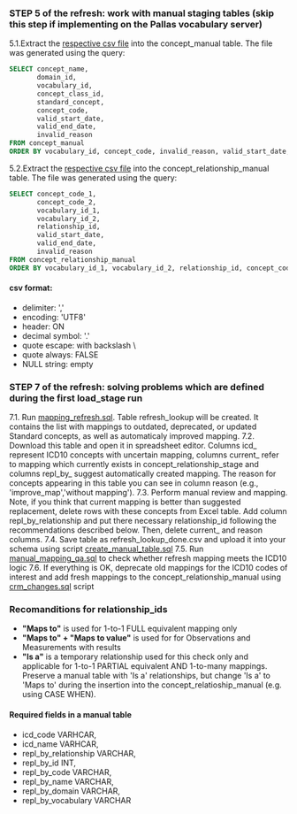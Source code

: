 
### STEP 5 of the refresh: work with manual staging tables (skip this step if implementing on the Pallas vocabulary server)
5.1.Extract the [respective csv file](https://drive.google.com/file/d/1sXdWNn1oN-EhsqFyT6cl2TI4YBXbDQyV/view?usp=sharing) into the concept_manual table. The file was generated using the query:
```sql
SELECT concept_name,
       domain_id,
       vocabulary_id,
       concept_class_id,
       standard_concept,
       concept_code,
       valid_start_date,
       valid_end_date,
       invalid_reason
FROM concept_manual
ORDER BY vocabulary_id, concept_code, invalid_reason, valid_start_date, valid_end_date, concept_name;
```
5.2.Extract the [respective csv file](https://drive.google.com/file/d/1-R7_j_PNDrNIO1me_ni4-FNL2bs0iE1d/view?usp=sharing) into the concept_relationship_manual table. The file was generated using the query:
```sql
SELECT concept_code_1,
       concept_code_2,
       vocabulary_id_1,
       vocabulary_id_2,
       relationship_id,
       valid_start_date,
       valid_end_date,
       invalid_reason
FROM concept_relationship_manual
ORDER BY vocabulary_id_1, vocabulary_id_2, relationship_id, concept_code_1, concept_code_2, invalid_reason, valid_start_date, valid_end_date;
```
#### csv format:
- delimiter: ','
- encoding: 'UTF8'
- header: ON
- decimal symbol: '.'
- quote escape: with backslash \
- quote always: FALSE
- NULL string: empty

### STEP 7 of the refresh: solving problems which are defined during the first load_stage run
7.1. Run [mapping_refresh.sql](https://github.com/OHDSI/Vocabulary-v5.0/blob/icd10-documentation/ICD10/manual_work/mapping_refresh.sql). Table refresh_lookup will be created. It contains the list with mappings to outdated, deprecated, or updated Standard concepts, as well as automaticaly improved mapping.
7.2. Download this table and open it in spreadsheet editor. Columns icd_ represent ICD10 concepts with uncertain mapping, columns current_ refer to mapping which currently exists in concept_relationship_stage and columns repl_by_ suggest automatically created mapping. The reason for concepts appearing in this table you can see in column reason (e.g., 'improve_map','without mapping').
7.3. Perform manual review and mapping. Note, if you think that current mapping is better than suggested replacement, delete rows with these concepts from Excel table. Add column repl_by_relationship and put there necessary relationship_id following the recommendations described below. Then, delete current_ and reason columns.
7.4. Save table as refresh_lookup_done.csv and upload it into your schema using script [create_manual_table.sql](https://github.com/OHDSI/Vocabulary-v5.0/blob/icd10-documentation/ICD10/manual_work/create_manual_table.sql)
7.5. Run [manual_mapping_qa.sql](https://github.com/OHDSI/Vocabulary-v5.0/blob/icd10-documentation/ICD10/manual_work/manual_mapping_qa.sql) to check whether refresh mapping meets the ICD10 logic
7.6. If everything is OK, deprecate old mappings for the ICD10 codes of interest and add fresh mappings to the concept_relationship_manual using [crm_changes.sql](https://github.com/OHDSI/Vocabulary-v5.0/blob/icd10-documentation/ICD10/manual_work/crm_changes.sql) script

### Recomanditions for relationship_ids
  * **"Maps to"** is used for 1-to-1 FULL equivalent mapping only
  * **"Maps to" + "Maps to value"** is used for for Observations and Measurements with results
  * **"Is a"** is a temporary relationship used for this check only and applicable for 1-to-1 PARTIAL equivalent AND 1-to-many mappings.
Preserve a manual table with 'Is a' relationships, but change 'Is a' to 'Maps to' during the insertion into the concept_relatioship_manual (e.g. using CASE WHEN).

#### Required fields in a manual table 
- icd_code VARHCAR, 
- icd_name VARHCAR, 
- repl_by_relationship VARCHAR, 
- repl_by_id INT, 
- repl_by_code VARCHAR, 
- repl_by_name VARCHAR,
- repl_by_domain VARCHAR,
- repl_by_vocabulary VARCHAR

